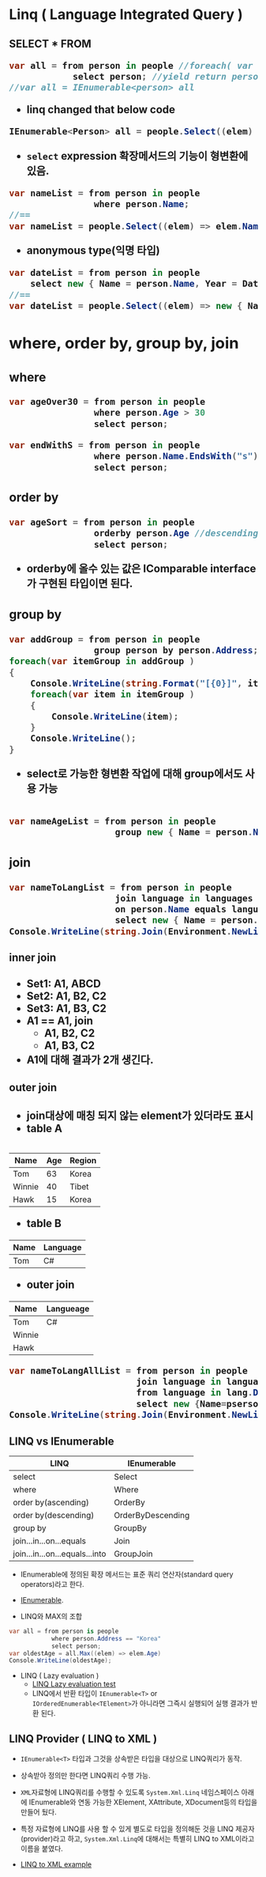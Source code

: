 # Linq  ( Language Integrated Query )

## SELECT * FROM <TABLE>

```csharp
var all = from person in people //foreach( var person in people )
            select person; //yield return person; IEnumerable<T>
//var all = IEnumerable<person> all
```

- linq changed that below code 

```csharp
IEnumerable<Person> all = people.Select((elem) => elem);
```

- `select` expression 확장메서드의 기능이 형변환에 있음. 

```csharp
var nameList = from person in people
                where person.Name;
//==
var nameList = people.Select((elem) => elem.Name );
```

- anonymous type(익명 타입)

```csharp
var dateList = from person in people
    select new { Name = person.Name, Year = DateTime.Now.AddYears(-person.Age).Year };
//==
var dateList = people.Select((elem) => new { Name = elem.Name, Year = DateTime.Now.AddYears(-elem.Age).Year})
```

## where, order by, group by, join

### where

```csharp
var ageOver30 = from person in people
                where person.Age > 30
                select person;
```

```csharp
var endWithS = from person in people
                where person.Name.EndsWith("s")
                select person;
```

### order by

```csharp
var ageSort = from person in people
                orderby person.Age //descending (내림차순), ascending ( default )
                select person;
```

- orderby에 올수 있는 값은 IComparable interface가 구현된 타입이면 된다.  

### group by

```csharp
var addGroup = from person in people
                group person by person.Address;
foreach(var itemGroup in addGroup )
{
    Console.WriteLine(string.Format("[{0}]", itemGroup.Key));
    foreach(var item in itemGroup )
    {
        Console.WriteLine(item);
    }
    Console.WriteLine();
}
```

- select로 가능한 형변환 작업에 대해 group에서도 사용 가능 

```csharp

var nameAgeList = from person in people
                    group new { Name = person.Name, Age = person.Age} by person.Address;
```

### join 

```csharp
var nameToLangList = from person in people
                    join language in languages
                    on person.Name equals language.Name
                    select new { Name = person.Name, Age = person.Age, Language = language.Language }
Console.WriteLine(string.Join(Environment.NewLine, nameToLangList));
```

#### inner join 

- Set1: A1, ABCD
- Set2: A1, B2, C2
- Set3: A1, B3, C2
- A1 == A1, join 
  - A1, B2, C2
  - A1, B3, C2
- A1에 대해 결과가 2개 생긴다. 

#### outer join

- join대상에 매칭 되지 않는 element가 있더라도 표시 
- table A

|Name|Age|Region|
|---|---|---|
|Tom|63|Korea|
|Winnie|40|Tibet|
|Hawk|15|Korea|

- table B

|Name|Language|
|---|---|
|Tom|C#|

- outer join

|Name|Langueage|
|---|---|
|Tom|C#|
|Winnie||
|Hawk||

```csharp
var nameToLangAllList = from person in people
                        join language in languages on person.Name equals language.Name into lang
                        from language in lang.DefaultIfEmpty(new MainLanguage())
                        select new {Name=pserson.Name, Age=person.NewLine, language= language.Language};
Console.WriteLine(string.Join(Environment.NewLine, nameToLangAllList));
```

## LINQ vs IEnumerable<T>

|LINQ|IEnumerable|
|---|---|
|select|Select|
|where|Where|
|order by(ascending)|OrderBy|
|order by(descending)|OrderByDescending|
|group by|GroupBy|
|join...in...on...equals|Join|
|join...in...on...equals...into|GroupJoin|

- IEnumerable<T>에 정의된 확장 메서드는 표준 쿼리 연산자(standard query operators)라고 한다.  
- [IEnumerable](./IEnumerable.md). 

- LINQ와 MAX의 조합

```csharp
var all = from person is people
            where person.Address == "Korea"
            select person;
var oldestAge = all.Max((elem) => elem.Age)
Console.WriteLine(oldestAge);
```

- LINQ ( Lazy evaluation )
  - [LINQ Lazy evaluation test](./LINQExample2.cs)  
  - LINQ에서 반환 타입이 `IEnumerable<T>` or `IOrderedEnumerable<TElement>`가 아니라면 그즉시 실행되어 실행 결과가 반환 된다.  

## LINQ Provider ( LINQ to XML )

- `IEnumerable<T>` 타입과 그것을 상속받은 타입을 대상으로 LINQ쿼리가 동작. 
- 상속받아 정의만 한다면 LINQ쿼리 수행 가능. 
- `XML`자료형에 LINQ쿼리를 수행할 수 있도록 `System.Xml.Linq` 네임스페이스 아래에 IEnumerable<T>와 연동 가능한 XElement, XAttribute, XDocument등의 타입을 만들어 뒀다.  

- 특정 자료형에 LINQ를 사용 할 수 있게 별도로 타입을 정의해둔 것을 LINQ 제공자(provider)라고 하고, `System.Xml.Linq`에  대해서는 특별히 LINQ to XML이라고 이름을 붙였다.  
- [LINQ to XML example](./LINQtoXML.cs)  

